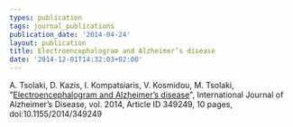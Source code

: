 ```yaml
---
types: publication
tags: journal_publications
publication_date: '2014-04-24'
layout: publication
title: Electroencephalogram and Alzheimer’s disease
date: '2014-12-01T14:32:03+02:00'
---
```

<p>A. Tsolaki, D. Kazis, I. Kompatsiaris, V. Kosmidou, M. Tsolaki, "<a href="http://www.hindawi.com/journals/ijad/2014/349249/"; title="JAD">Electroencephalogram and Alzheimer’s disease</a>", International Journal of Alzheimer’s Disease, vol. 2014, Article ID 349249, 10 pages, doi:10.1155/2014/349249</p>
